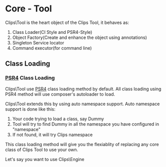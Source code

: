 # Core - Tool

Clips\Tool is the heart object of the Clips Tool, it behaves as:

1. Class Loader(CI Style and PSR4-Style)
2. Object Factory(Create and enhance the object using annotations)
3. Singleton Service locator
4. Command executor(for command line)

## Class Loading


### [PSR4](http://php-fig.org/psr/psr-4/) Class Loading

Clips\Tool use [PSR4](http://php-fig.org/psr/psr-4/) class loading method by default.
All class loading using PSR4 method will use composer's autoloader to load.

Clips\Tool extends this by using auto namespace support. Auto namespace support is done like this:

1. Your code trying to load a class, say Dummy
2. Tool will try to find Dummy in all the namespace you have configured in "namespace"
3. If not found, it will try Clips namespace

This class loading method will give you the flexiablity of replacing any core class of Clips Tool
to use your own.

Let's say you want to use Clips\Engine
